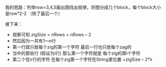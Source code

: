 我的思路：列举row=3,4,5画出图找出规律，将图分成几个block，每个block大小是row*2-2 （除了最后一个）

接下来：
 * 观察可知 zigSize = nRows + nRows – 2
 * 然后因为一共有1～n行 
 * 第一行就只放每个zig的第一个字符 最后一行也只放每个zag的
 * 当中的那些行 (假设为i行) 那么第一个字符就是 每个zig的第i个字符
 * 第二个在ir行的字符 在每个zig第一个字符在String里位置 +zigSize – 2*ir
